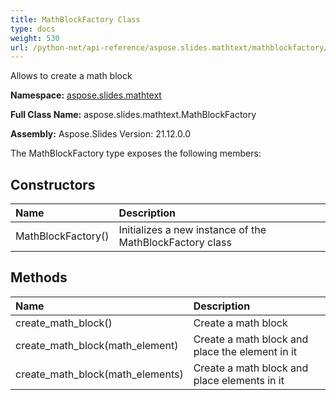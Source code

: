```yaml
---
title: MathBlockFactory Class
type: docs
weight: 530
url: /python-net/api-reference/aspose.slides.mathtext/mathblockfactory/
---
```


Allows to create a math block

**Namespace:** [aspose.slides.mathtext](/slides/python-net/api-reference/aspose.slides.mathtext/)

**Full Class Name:** aspose.slides.mathtext.MathBlockFactory

**Assembly:**  Aspose.Slides Version: 21.12.0.0

The MathBlockFactory type exposes the following members:
## **Constructors**
|**Name**|**Description**|
| :- | :- |
|MathBlockFactory()|Initializes a new instance of the MathBlockFactory class|
## **Methods**
|**Name**|**Description**|
| :- | :- |
|create_math_block()|Create a math block|
|create_math_block(math_element)|Create a math block and place the element in it|
|create_math_block(math_elements)|Create a math block and place elements in it|
